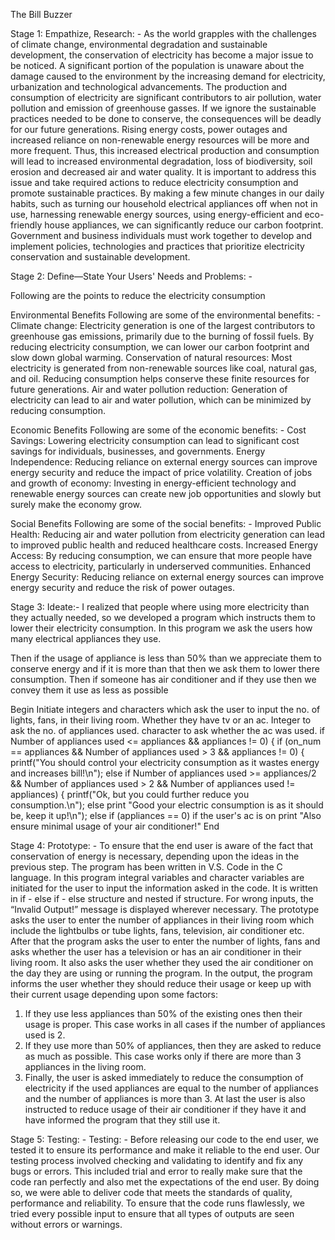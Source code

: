 The Bill Buzzer

Stage 1: Empathize, Research: -
     As the world grapples with the challenges of climate change, environmental degradation and sustainable development, the conservation of electricity has become a major issue to be noticed. A significant portion of the population is unaware about the damage caused to the environment by the increasing demand for electricity, urbanization and technological advancements. The production and consumption of electricity are significant contributors to air pollution, water pollution and emission of greenhouse gasses.
     If we ignore the sustainable practices needed to be done to conserve, the consequences will be deadly for our future generations. Rising energy costs, power outages and increased reliance on non-renewable energy resources will be more and more frequent. Thus, this increased electrical production and consumption will lead to increased environmental degradation, loss of biodiversity, soil erosion and decreased air and water quality.
     It is important to address this issue and take required actions to reduce electricity consumption and promote sustainable practices. By making a few minute changes in our daily habits, such as turning our household electrical appliances off when not in use, harnessing renewable energy sources, using energy-efficient and eco-friendly house appliances, we can significantly reduce our carbon footprint. Government and business individuals must work together to develop and implement policies, technologies and practices that prioritize electricity conservation and sustainable development.

Stage 2: Define—State Your Users' Needs and Problems: -
 
Following are the points to reduce the electricity consumption
 
Environmental Benefits
Following are some of the environmental benefits: -
  Climate change: Electricity generation is one of the largest contributors to greenhouse gas            emissions, primarily due to the burning of fossil fuels. By reducing electricity consumption, we can lower our carbon footprint and slow down global warming.
  Conservation of natural resources: Most electricity is generated from non-renewable sources like coal, natural gas, and oil. Reducing consumption helps conserve these finite resources for future generations.
  Air and water pollution reduction: Generation of electricity can lead to air and water pollution, which can be minimized by reducing consumption.
 
Economic Benefits
Following are some of the economic benefits: -
Cost Savings: Lowering electricity consumption can lead to significant cost savings for individuals, businesses, and governments.
Energy Independence: Reducing reliance on external energy sources can improve energy security and reduce the impact of price volatility.
Creation of jobs and growth of economy: Investing in energy-efficient technology and renewable energy sources can create new job opportunities and slowly but surely make the economy grow.
 
Social Benefits
Following are some of the social benefits: -
Improved Public Health: Reducing air and water pollution from electricity generation can lead to improved public health and reduced healthcare costs.
Increased Energy Access: By reducing consumption, we can ensure that more people have access to electricity, particularly in underserved communities.
Enhanced Energy Security: Reducing reliance on external energy sources can improve energy security and reduce the risk of power outages.

Stage 3: Ideate:-
I realized that people where using more electricity than they actually needed, so we developed a program which instructs them to lower their electricity consumption. In this program we ask the users how many electrical appliances they use.

Then if the usage of appliance is less than 50% than we appreciate them to conserve energy and if it is more than that then we ask them to lower there consumption. Then if someone has air conditioner and if they use then we convey them it use as less as possible

Begin
  Initiate integers and characters which ask the user to input the no. of lights, fans, in their living room. Whether they have tv or an ac. Integer to ask the no. of appliances used. character to ask whether the ac was used.
 if Number of appliances used <= appliances && appliances != 0) {
        if (on_num == appliances && Number of appliances used > 3 && appliances != 0) {
        printf("You should control your electricity consumption as it wastes energy and increases bill!\n");
    else if Number of appliances used >= appliances/2 && Number of appliances used > 2 && Number of appliances used != appliances) {
        printf("Ok, but you could further reduce you consumption.\n");
    else 
        print "Good your electric consumption is as it should be, keep it up!\n");
    else if (appliances == 0)
    if the user's ac is on
        print "Also ensure minimal usage of your air conditioner!"
 End

Stage 4: Prototype: -
    To ensure that the end user is aware of the fact that conservation of energy is necessary, depending upon the ideas in the previous step.
    The program has been written in V.S. Code in the C language. In this program integral variables and character variables are initiated for the user to input the information asked in the code. It is written in if - else if - else structure and nested if structure. For wrong inputs, the “Invalid Output!” message is displayed wherever necessary.
    The prototype asks the user to enter the number of appliances in their living room which include the lightbulbs or tube lights, fans, television, air conditioner etc. After that the program asks the user to enter the number of lights, fans and asks whether the user has a television or has an air conditioner in their living room. It also asks the user whether they used the air conditioner on the day they are using or running the program. 
    In the output, the program informs the user whether they should reduce their usage or keep up with their current usage depending upon some factors:
1)	If they use less appliances than 50% of the existing ones then their usage is proper. This case works in all cases if the number of appliances used is 2.
2)	If they use more than 50% of appliances, then they are asked to reduce as much as possible. This case works only if there are more than 3 appliances in the living room.
3)	Finally, the user is asked immediately to reduce the consumption of electricity if the used appliances are equal to the number of appliances and the number of appliances is more than 3.
    At last the user is also instructed to reduce usage of their air conditioner if they have it and have informed the program that they still use it.

Stage 5: Testing: -
Testing: -
    Before releasing our code to the end user, we tested it to ensure its performance and make it reliable to the end user.
    Our testing process involved checking and validating to identify and fix any bugs or errors. This included trial and error to really make sure that the code ran perfectly and also met the expectations of the end user. By doing so, we were able to deliver code that meets the standards of quality, performance and reliability. To ensure that the code runs flawlessly, we tried every possible input to ensure that all types of outputs are seen without errors or warnings.




